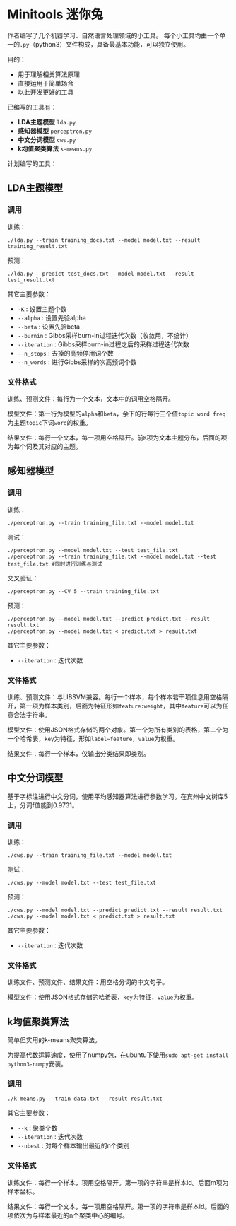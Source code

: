 Minitools 迷你兔
================

作者编写了几个机器学习、自然语言处理领域的小工具。
每个小工具均由一个单一的`.py`（python3）文件构成，具备最基本功能，可以独立使用。

目的：
* 用于理解相关算法原理
* 直接运用于简单场合
* 以此开发更好的工具

已编写的工具有：
* **LDA主题模型** `lda.py`
* **感知器模型** `perceptron.py`
* **中文分词模型** `cws.py`
* **k均值聚类算法** `k-means.py`

计划编写的工具： 


LDA主题模型
-----------

### 调用

训练：

    ./lda.py --train training_docs.txt --model model.txt --result training_result.txt

预测：

    ./lda.py --predict test_docs.txt --model model.txt --result test_result.txt

其它主要参数：
* `-K` : 设置主题个数
* `--alpha` : 设置先验alpha
* `--beta` : 设置先验beta
* `--burnin` : Gibbs采样burn-in过程迭代次数（收敛用，不统计）
* `--iteration` : Gibbs采样burn-in过程之后的采样过程迭代次数
* `--n_stops` : 去掉的高频停用词个数
* `--n_words` : 进行Gibbs采样的次高频词个数

### 文件格式

训练、预测文件：每行为一个文本，文本中的词用空格隔开。

模型文件：第一行为模型的`alpha`和`beta`，余下的行每行三个值`topic word freq`为主题`topic`下词`word`的权重。

结果文件：每行一个文本，每一项用空格隔开。前`K`项为文本主题分布，后面的项为每个词及其对应的主题。

感知器模型
----------

### 调用

训练：

    ./perceptron.py --train training_file.txt --model model.txt

测试：

    ./perceptron.py --model model.txt --test test_file.txt
    ./perceptron.py --train training_file.txt --model model.txt --test test_file.txt #同时进行训练与测试

交叉验证：

    ./perceptron.py --CV 5 --train training_file.txt

预测：

    ./perceptron.py --model model.txt --predict predict.txt --result result.txt
    ./perceptron.py --model model.txt < predict.txt > result.txt

其它主要参数：
* `--iteration` : 迭代次数

### 文件格式

训练、预测文件：与LIBSVM兼容。每行一个样本，每个样本若干项信息用空格隔开，第一项为样本类别，后面为特征形如`feature:weight`，其中`feature`可以为任意合法字符串。

模型文件：使用JSON格式存储的两个对象。第一个为所有类别的表格，第二个为一个哈希表，`key`为特征，形如`label~feature`，`value`为权重。

结果文件：每行一个样本，仅输出分类结果即类别。


中文分词模型
------------

基于字标注进行中文分词，使用平均感知器算法进行参数学习。在宾州中文树库5上，分词f值能到0.9731。

### 调用

训练：

    ./cws.py --train training_file.txt --model model.txt

测试：

    ./cws.py --model model.txt --test test_file.txt

预测：

    ./cws.py --model model.txt --predict predict.txt --result result.txt
    ./cws.py --model model.txt < predict.txt > result.txt

其它主要参数：
* `--iteration` : 迭代次数

### 文件格式

训练文件、预测文件、结果文件：用空格分词的中文句子。

模型文件：使用JSON格式存储的哈希表，`key`为特征，`value`为权重。

k均值聚类算法
-------------

简单但实用的k-means聚类算法。

为提高代数运算速度，使用了numpy包，在ubuntu下使用`sudo apt-get install python3-numpy`安装。

### 调用

    ./k-means.py --train data.txt --result result.txt


其它主要参数：
* `--k` : 聚类个数
* `--iteration` : 迭代次数
* `--nbest` : 对每个样本输出最近的n个类别

### 文件格式

训练文件：每行一个样本，项用空格隔开。第一项的字符串是样本id。后面m项为样本坐标。

结果文件：每行一个文本，每一项用空格隔开。第一项的字符串是样本id。后面的项依次为与样本最近的n个聚类中心的编号。
